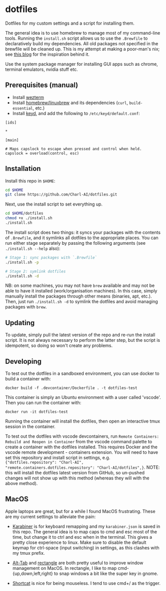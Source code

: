# dotfiles

Dotfiles for my custom settings and a script for installing them.

The general idea is to use homebrew to manage most of my command-line tools. Running the `install.sh` script allows us to use the `.Brewfile` to declaratively build my dependencies. All old packages not specified in the brewfile will be cleaned up. This is my attempt at making a poor-man's nix; see [this blog](https://matthiasportzel.com/brewfile/) for the inspiration behind it.

Use the system package manager for installing GUI apps such as chrome, terminal emulators, nvidia stuff etc.

## Prerequisites (manual)

- Install [wezterm](https://wezfurlong.org/wezterm/)
- Install [homebrew/linuxbrew](https://docs.brew.sh/Homebrew-on-Linux) and its dependencies (`curl`, `build-essential`, etc.)
- Install [keyd](https://github.com/rvaiya/keyd), and add the following to `/etc/keyd/default.conf`:

```
[ids]

*

[main]

# Maps capslock to escape when pressed and control when held.
capslock = overload(control, esc)
```

## Installation

Install this repo in `$HOME`:

```bash
cd $HOME
git clone https://github.com/Charl-AI/dotfiles.git
```

Next, use the install script to set everything up.

```bash
cd $HOME/dotfiles
chmod +x ./install.sh
./install.sh
```

The install script does two things: it syncs your packages with the contents of `.Brewfile`, and it symlinks all dotfiles to the appropriate places. You can run either stage separately by passing the following arguments (see `./install.sh --help` also):

```bash
# Stage 1: sync packages with `.Brewfile`
./install.sh -p

# Stage 2: symlink dotfiles
./install.sh -d
```

NB: on some machines, you may not have `brew` available and may not be able to have it installed (work/organisation machines). In this case, simply manually install the packages through other means (binaries, apt, etc.). Then, just run `./install.sh -d` to symlink the dotfiles and avoid managing packages with `brew`.

## Updating

To update, simply pull the latest version of the repo and re-run the install script. It is not always necessary to perform the latter step, but the script is idempotent, so doing so won't create any problems.

## Developing

To test out the dotfiles in a sandboxed environment, you can use docker to build a container with:

`docker build -f .devcontainer/Dockerfile . -t dotfiles-test`

This container is simply an Ubuntu environment with a user called 'vscode'. Then you can run the container with:

`docker run -it dotfiles-test`

Running the container will install the dotfiles, then open an interactive tmux session in the container.

To test out the dotfiles with vscode devcontainers, run `Remote Containers: Rebuild and Reopen in Container` from the vscode command palette to create a container with the dotfiles installed. This requires Docker and the vscode remote development - containers extension. You will need to have set this repository and install script in settings, e.g. `{"dotfiles.repository": "Charl-AI", "remote.containers.dotfiles.repository": "Charl-AI/dotfiles",}`. NOTE: this will install the dotfiles latest version from GitHub, so un-pushed changes will not show up with this method (whereas they will with the above method).

## MacOS

Apple laptops are great, but for a while I found MacOS frustrating. These are my current settings to alleviate the pain:

- [Karabiner](https://karabiner-elements.pqrs.org/) is for keyboard remapping and my `karabiner.json` is saved in this repo. The general idea is to map caps to cmd and esc most of the time, but change it to ctrl and esc when in the terminal. This gives a pretty close experience to linux. Make sure to disable the default keymap for ctrl-space (input switching) in settings, as this clashes with my tmux prefix.

- [Alt-Tab](https://alt-tab-macos.netlify.app/) and [rectangle](https://rectangleapp.com/) are both pretty useful to improve window management on MacOS. In rectangle, I like to map cmd-{up,down,left,right} to snap windows a bit like the super key in gnome.

- [Shortcat](https://shortcat.app/) is nice for being mouseless. I tend to use cmd+/ as the trigger.
